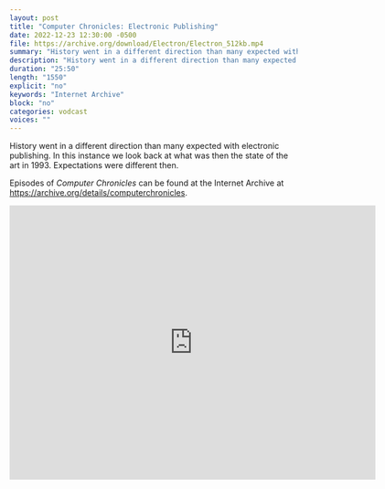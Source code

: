 ```yaml
---
layout: post
title: "Computer Chronicles: Electronic Publishing"
date: 2022-12-23 12:30:00 -0500
file: https://archive.org/download/Electron/Electron_512kb.mp4
summary: "History went in a different direction than many expected with electronic publishing.  In this instance we look back at what was then the state of the art in 1993.  Expectations were different then."
description: "History went in a different direction than many expected with electronic publishing.  In this instance we look back at what was then the state of the art in 1993.  Expectations were different then."
duration: "25:50"
length: "1550"
explicit: "no" 
keywords: "Internet Archive"
block: "no" 
categories: vodcast
voices: ""
---
```


History went in a different direction than many expected with electronic publishing.  In this instance we look back at what was then the state of the art in 1993.  Expectations were different then.

Episodes of *Computer Chronicles* can be found at the Internet Archive at <https://archive.org/details/computerchronicles>.

<iframe src="https://archive.org/embed/Electron" width="640" height="480" frameborder="0" webkitallowfullscreen="true" mozallowfullscreen="true" allowfullscreen></iframe>

